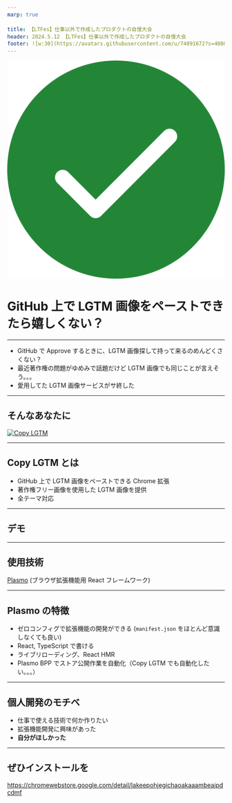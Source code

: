 ```yaml
---
marp: true

title: 【LTFes】仕事以外で作成したプロダクトの自慢大会
header: 2024.5.12 【LTFes】仕事以外で作成したプロダクトの自慢大会
footer: ![w:30](https://avatars.githubusercontent.com/u/74091672?s=400&u=5a64d8292302ac121a793c6d863008e6c95c2fbd&v=4)
---
```

![w:100](https://github.com/hayato-osh/copy-lgtm/blob/develop/assets/icon.png?raw=true)
# GitHub 上で LGTM 画像をペーストできたら嬉しくない？

---
- GitHub で Approve するときに、LGTM 画像探して持って来るのめんどくさくない？
- 最近著作権の問題がゆめみで話題だけど LGTM 画像でも同じことが言えそう。。。
- 愛用してた LGTM 画像サービスがサ終した

---
## そんなあなたに
[![Copy LGTM](https://lh3.googleusercontent.com/PLOQq8mnYI0De24Qw6UCnKIa0fH5esooSNyzDHmXk0EncCRyhpK2Bi68kS7oYuOnRPsqVri-aRESm-RdqYDH79ECzw=s1600-w1600-h1000)](https://chromewebstore.google.com/detail/lakeepohjegichaoakaaambeaipdcdmf?hl=ja&authuser=0)

---
## Copy LGTM とは
- GitHub 上で LGTM 画像をペーストできる Chrome 拡張
- 著作権フリー画像を使用した LGTM 画像を提供
- 全テーマ対応

---
## デモ

---
## **使用技術**
[Plasmo](https://docs.plasmo.com/)
(ブラウザ拡張機能用 React フレームワーク)

---
## Plasmo の特徴
- ゼロコンフィグで拡張機能の開発ができる
(`manifest.json` をほとんど意識しなくても良い)
- React, TypeScript で書ける
- ライブリローディング、React HMR
- Plasmo BPP でストア公開作業を自動化（Copy LGTM でも自動化したい。。。）

---
## 個人開発のモチベ
- 仕事で使える技術で何か作りたい
- 拡張機能開発に興味があった
- **自分がほしかった**

---
## ぜひインストールを
https://chromewebstore.google.com/detail/lakeepohjegichaoakaaambeaipdcdmf
